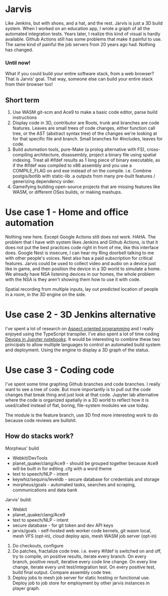 # Jarvis

Like Jenkins, but with shoes, and a hat, and the rest. Jarvis is just a 3D build system.
When I worked on an education app, I wrote a graph of all the automated integration tests.
Years later, I realize this kind of visual is hardly available. Github Actions still has 
some problems that make it painful to use. The same kind of painful the job servers from
20 years ago had. Nothing has changed.

### Until now!

What if you could build your entire software stack, from a web browser? That is Jarvis' goal.
That way, someone else can build your entire stack from their browser too!

## Short term

1) Use WASM git-scm and Ace9 to make a basic code editor, parse build instructions
2) Display code in 3D, contributor are Roots, trunk and branches are code features. Leaves are 
small trees of code changes, either function call tree, or the AST (abstract syntax tree) of the 
changes we're looking at for that specific file and branch. Small branches for #includes, leaves
for code.
3) Build automation tools, pure-Make (a prolog alternative with FS), cross-compiling architecture,
disassembly, project a binary file using spatial indexing. Treat all #ifdef results as 1 long piece
of binary executable, as if the #ifdef was compiled to x86 assembly and you use a COMPILE_FLAG on
and exe instead of on the compile. i.e. Combine postgis/botlib with static-lib .a outputs from many
pre-built features / generizing dependency order.
4) Gameifying building open-source projects that are missing features like WASM, or
different OSes builds, or making mashups.

# Use case 1 - Home and office automation
Nothing new here. Except Google Actions still does not work. HAHA.
The problem that I have with system likes Jenkins and Github Actions, is that it does not put the best practices code 
right in front of me, like this interface does.
Google Nest is insecure, I can hear my Ring doorbell talking to me with other people's voices.
Nest also has a paid subscription for critical features. Jarvis could be used to collect video and audio on a device
just like in game, and then position the device in a 3D world to simulate a home.
We already have NSA listening devices in our homes, the whole problem with the NSA is they aren't showing them how
to use it with code.

Spatial recording from multiple inputs, lay out predicted location of people in a room, in the 3D engine on the side.


# Use case 2 - 3D Jenkins alternative
I've spent a lot of research on [Aspect oriented programming](https://en.wikipedia.org/wiki/Aspect-oriented_programming)
and I really enjoyed using the TypeScript transpiler. I've also spent a lot of time coding 
[Devops in Jupyter notebooks](http://www.pybloggers.com/2016/01/jupyter-notebooks-as-restful-microservices/).
It would be interesting to combine these two principals to allow multiple languages to control 
an automated build system and deployment. Using the engine to display a 3D graph of the status.


# Use case 3 - Coding code
I've spent some time graphing Github branches and code branches. I really want to see a tree of code. But more 
importantly is to pull out the code changes that break thing and just look at that code.
Jupyter lab alternative where the code is organized spatially in a 3D world to reflect how 
it is used/called instead of flat, boring, file-system modules we use today.

The module is the feature branch, use 3D find more interesting work to do because code reviews are bullshit.



## How do stacks work?

Morpheus' build

* Webkit/DevTools
* planet_quake/clang/Ace9 - should be grouped together because Ace9 will be built in for editing .cfg with a word theme
* text to speech/NLP - intent
* keywhiz/sequins/leveldb - secure database for credentials and storage
* morpheus/goals - automated tasks, searches and scraping, communications and data bank

Jarvis' build:

* Webkit
* planet_quake/clang/Ace9
* text to speech/NLP - intent
* secure database - for git token and dev API keys
* jarvis/goals - self-hosted web worker code kernels, git wasm local, mesh VFS (opt-in), 
  cloud deploy apis, mesh WASM job server (opt-in)


1) Do checkouts, configure
2) Do patches, fractalize code tree. i.e. every #ifdef is switched on and off, try to compile,
    on positive results, iterate every branch. On every branch, positive result, iterative every
    code line change. On every line change, iterate every unit test/integration test. On every
    positive test, build final output. Compare assembly code tree.
3) Deploy jobs to mesh job server for static hosting or functional use. Deploy job to job store
  for employment by other jarvis instances in player graph.


